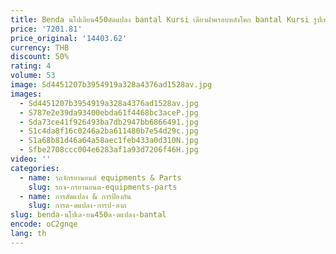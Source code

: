 ```yaml
---
title: Benda นโปเลียน450ดัดแปลง bantal Kursi เดียวฝาครอบหลังโคก bantal Kursi รูปเพชรระงับถุงที่นั่งไม่ทำลาย
price: '7201.81'
price_original: '14403.62'
currency: THB
discount: 50%
rating: 4
volume: 53
image: Sd4451207b3954919a328a4376ad1528av.jpg
images:
  - Sd4451207b3954919a328a4376ad1528av.jpg
  - S787e2e39da93400ebda61f4468bc3aceP.jpg
  - Sda73ce41f926493ba7db2947bb6866491.jpg
  - S1c4da8f16c0246a2ba611480b7e54d29c.jpg
  - S1a68b81d46a64a58aec1feb433a0d310N.jpg
  - Sfbe2708ccc004e6283af1a93d7206f46H.jpg
video: ''
categories:
  - name: รถจักรยานยนต์ equipments & Parts
    slug: รถจ-กรยานยนต-equipments-parts
  - name: การดัดแปลง & การป้องกัน
    slug: การด-ดแปลง-การป-องก
slug: benda-นโปเล-ยน450ด-ดแปลง-bantal
encode: oC2gnqe
lang: th
---
```

  